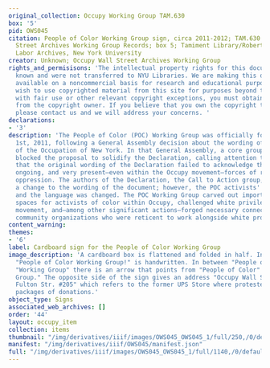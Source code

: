 ```yaml
---
original_collection: Occupy Working Group TAM.630
box: '5'
pid: OWS045
citation: People of Color Working Group sign, circa 2011-2012; TAM.630 Occupy Wall
  Street Archives Working Group Records; box 5; Tamiment Library/Robert F. Wagner
  Labor Archives, New York University
creator: Unknown; Occupy Wall Street Archives Working Group
rights_and_permisisons: 'The intellectual property rights for this document are not
  known and were not transferred to NYU Libraries. We are making this document publicly
  available on a noncommercial basis for research and educational purposes. If you
  wish to use copyrighted material from this site for purposes beyond those in accordance
  with fair use or other relevant copyright exceptions, you must obtain permission
  from the copyright owner. If you believe that you own the copyright to this document,
  please contact us and we will address your concerns. '
declarations:
- '3'
description: 'The People of Color (POC) Working Group was officially formed on October
  1st, 2011, following a General Assembly decision about the wording of the Declaration
  of the Occupation of New York. In that General Assembly, a core group of POC activists
  blocked the proposal to solidify the Declaration, calling attention to the fact
  that the original wording of the Declaration failed to acknowledge the historical,
  ongoing, and very present—even within the Occupy movement—forces of racism and systemic
  oppression. The authors of the Declaration, the Call to Action group, resisted making
  a change to the wording of the document; however, the POC activists'' block held
  and the language was changed. The POC Working Group carved out important and safer
  spaces for activists of color within Occupy, challenged white privilege within the
  movement, and—among other significant actions—forged necessary connections with
  community organizations who were reticent to work alongside white protestors. '
content_warning:
themes:
- '6'
label: Cardboard sign for the People of Color Working Group
image_description: 'A cardboard box is flattened and folded in half. In black marker
  "People of Color Working Group!" is handwritten. In between "People of Color" and
  "Working Group" there is an arrow that points from "People of Color" to "Working
  Group." The opposite side of the sign gives an address "Occupy Wall Street, 118A
  Fulton Str. #205" which refers to the former UPS Store where protesters received
  packages of donations.'
object_type: Signs
associated_web_archives: []
order: '44'
layout: occupy_item
collection: items
thumbnail: "/img/derivatives/iiif/images/OWS045_OWS045_1/full/250,/0/default.jpg"
manifest: "/img/derivatives/iiif/OWS045/manifest.json"
full: "/img/derivatives/iiif/images/OWS045_OWS045_1/full/1140,/0/default.jpg"
---
```

